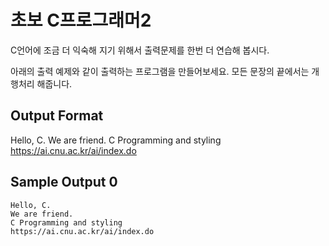 # 초보 C프로그래머2

C언어에 조금 더 익숙해 지기 위해서 출력문제를 한번 더 연습해 봅시다.

아래의 출력 예제와 같이 출력하는 프로그램을 만들어보세요. 모든 문장의 끝에서는 개행처리 해줍니다.

## Output Format

Hello, C.
We are friend.
C Programming and styling
https://ai.cnu.ac.kr/ai/index.do

## Sample Output 0
```
Hello, C.
We are friend.
C Programming and styling
https://ai.cnu.ac.kr/ai/index.do
```